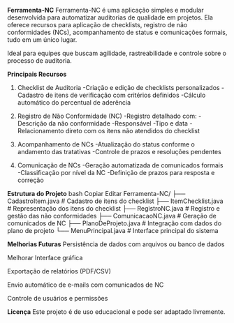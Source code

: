**Ferramenta-NC**
Ferramenta-NC é uma aplicação simples e modular desenvolvida para automatizar auditorias de qualidade em projetos.
Ela oferece recursos para aplicação de checklists, registro de não conformidades (NCs), acompanhamento de status e comunicações formais, tudo em um único lugar.

Ideal para equipes que buscam agilidade, rastreabilidade e controle sobre o processo de auditoria.

**Principais Recursos**
1. Checklist de Auditoria
-Criação e edição de checklists personalizados
-Cadastro de itens de verificação com critérios definidos
-Cálculo automático do percentual de aderência

2. Registro de Não Conformidade (NC)
-Registro detalhado com:
-Descrição da não conformidade
-Responsável
-Tipo e data
-Relacionamento direto com os itens não atendidos do checklist

3. Acompanhamento de NCs
-Atualização do status conforme o andamento das tratativas
-Controle de prazos e resoluções pendentes

4. Comunicação de NCs
-Geração automatizada de comunicados formais
-Classificação por nível da NC
-Definição de prazos para resposta e correção

**Estrutura do Projeto**
bash
Copiar
Editar
Ferramenta-NC/
├── CadastroItem.java         # Cadastro de itens do checklist
├── ItemChecklist.java        # Representação dos itens do checklist
├── RegistroNC.java           # Registro e gestão das não conformidades
├── ComunicacaoNC.java        # Geração de comunicados de NC
├── PlanoDeProjeto.java       # Integração com dados do plano de projeto
└── MenuPrincipal.java        # Interface principal do sistema


**Melhorias Futuras**
Persistência de dados com arquivos ou banco de dados

Melhorar Interface gráfica

Exportação de relatórios (PDF/CSV)

Envio automático de e-mails com comunicados de NC

Controle de usuários e permissões



**Licença**
Este projeto é de uso educacional e pode ser adaptado livremente.
